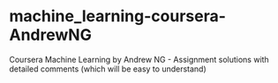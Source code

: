 # machine_learning-coursera-AndrewNG
Coursera Machine Learning  by Andrew NG - Assignment solutions with detailed comments (which will be easy to understand)
